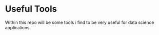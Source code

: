 # Useful Tools

Within this repo will be some tools i find to be very useful for data science applications.
